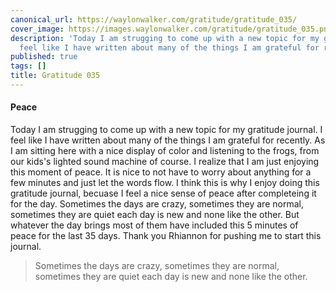 ```yaml
---
canonical_url: https://waylonwalker.com/gratitude/gratitude_035/
cover_image: https://images.waylonwalker.com/gratitude/gratitude_035.png
description: 'Today I am strugging to come up with a new topic for my gratitude journal.  I
  feel like I have written about many of the things I am grateful for recently.  As '
published: true
tags: []
title: Gratitude 035
---
```


#### Peace

Today I am strugging to come up with a new topic for my gratitude journal.  I feel like I have written about many of the things I am grateful for recently.  As I am sitting here with a nice display of color and listening to the frogs, from our kids's lighted sound machine of course.  I realize that I am just enjoying this moment of peace.  It is nice to not have to worry about anything for a few minutes and just let the words flow.  I think this is why I enjoy doing this gratitude journal, becuase I feel a nice sense of peace after completeing it for the day.  Sometimes the days are crazy, sometimes they are normal, sometimes they are quiet each day is new and none like the other.  But whatever the day brings most of them have included this 5 minutes of peace for the last 35 days.  Thank you Rhiannon for pushing me to start this journal.

> Sometimes the days are crazy, sometimes they are normal, sometimes they are quiet each day is new and none like the other.


<style>@import url("https://goo.gl/RrPQm5")</style>